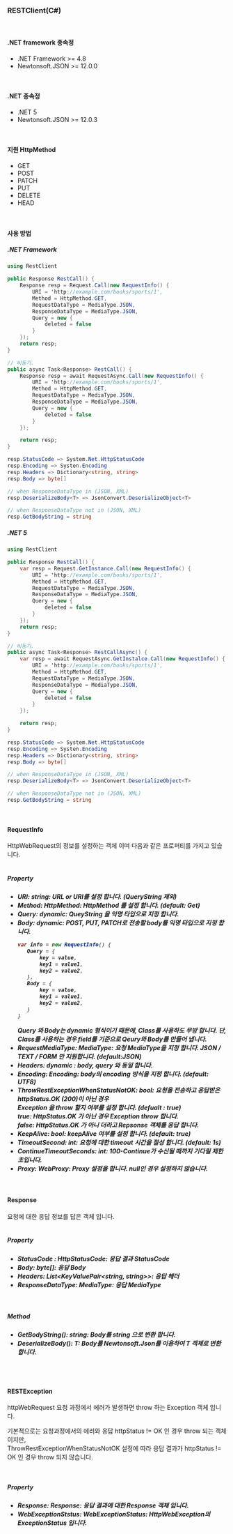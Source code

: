 
<h3>RESTClient(C#)</h3>

<br/>  

<h4>.NET framework 종속정</h4>

- .NET Framework >= 4.8
- Newtonsoft.JSON >= 12.0.0


<br/>  
 
<h4>.NET 종속정</h4>


- .NET 5
- Newtonsoft.JSON >= 12.0.3

<br/>  

<h4>지원 HttpMethod</h4>

- GET
- POST
- PATCH
- PUT
- DELETE
- HEAD  

<br/>  

<h4>사용 방법</h4>

<h5> .NET Framework</h5>

```csharp
using RestClient

public Response RestCall() {
    Response resp = Request.Call(new RequestInfo() {
        URI = 'http://example.com/books/sports/1',
        Method = HttpMethod.GET,
        RequestDataType = MediaType.JSON,
        ResponseDataType = MediaType.JSON,
        Query = new {
            deleted = false
        }
    });
    return resp;
}

// 비동기.
public async Task<Response> RestCall() {
    Response resp = await RequestAsync.Call(new RequestInfo() {
        URI = 'http://example.com/books/sports/1',
        Method = HttpMethod.GET,
        RequestDataType = MediaType.JSON,
        ResponseDataType = MediaType.JSON,
        Query = new {
            deleted = false
        }
    });

    return resp;
}

resp.StatusCode => System.Net.HttpStatusCode
resp.Encoding => Systen.Encoding
resp.Headers => Dictionary<string, string>
resp.Body => byte[]

// when ResponseDataType in (JSON, XML)
resp.DeserializeBody<T> => JsonConvert.DeserializeObject<T>

// when ResponseDataType not in (JSON, XML)
resp.GetBodyString = string
```


<h5>.NET 5</h5>

```csharp
using RestClient

public Response RestCall() {
    var resp = Request.GetInstance.Call(new RequestInfo() {
        URI = 'http://example.com/books/sports/1',
        Method = HttpMethod.GET,
        RequestDataType = MediaType.JSON,
        ResponseDataType = MediaType.JSON,
        Query = new {
            deleted = false
        }
    });
    return resp;
}

// 비동기.
public async Task<Response> RestCallAsync() {
    var resp = await RequestAsync.GetInstalce.Call(new RequestInfo() {
        URI = 'http://example.com/books/sports/1',
        Method = HttpMethod.GET,
        RequestDataType = MediaType.JSON,
        ResponseDataType = MediaType.JSON,
        Query = new {
            deleted = false
        }
    });

    return resp;
}

resp.StatusCode => System.Net.HttpStatusCode
resp.Encoding => Systen.Encoding
resp.Headers => Dictionary<string, string>
resp.Body => byte[]

// when ResponseDataType in (JSON, XML)
resp.DeserializeBody<T> => JsonConvert.DeserializeObject<T>

// when ResponseDataType not in (JSON, XML)
resp.GetBodyString = string
```

<br />

<h4>RequestInfo</h4>
HttpWebRequest의 정보를 설정하는 객체 이며 다음과 같은 프로퍼티를 가지고 있습니다.

<br />  
<br />  


<h5>Property<h5>

- URI: string: URL or URI를 설정 합니다. (QueryString 제외)
- Method: HttpMethod: HttpMethod 를 설정 합니다. (default: Get)
- Query: dynamic: QueyString 을 익명 타입으로 지정 합니다.
- Body: dynamic: POST, PUT, PATCH로 전송할 body를 익명 타입으로 지정 합니다.
  ```csharp
  var info = new RequestInfo() {
     Query = {
         key = value, 
         key1 = value1,
         key2 = value2,
     },
     Body = {
         key = value, 
         key1 = value1,
         key2 = value2,
     }
  }
  ```
  Query 와 Body는 dynamic 형식이기 때문에, Class를 사용하도 무방 합니다. 단, Class를 사용하는 경우 field를 기준으로 Qeury와 Body를 만들어 냅니다.
 - RequestMediaType: MediaType: 요청 MediaType을 지정 합니다. JSON / TEXT / FORM 만 지원합니다. (default:JSON)
 - Headers: dynamic : body, query 와 동일 합니다.
 - Encoding: Encoding: body의 encoding 방식을 지정 합니다. (default: UTF8)
 - ThrowRestExceptionWhenStatusNotOK: bool: 요청을 전송하고 응답받은 httpStatus.OK (200)이 아닌 경우   
 Exception 을 throw 할지 여부를 설정 합니다. (defualt : true)  
 true: HttpStatus.OK 가 아닌 경우 Exception throw 합니다.  
 false: HttpStatus.OK 가 아니 더라고 Repsonse 객체를 응답 합니다.
 - KeepAlive: bool: keepAlive 여부를 설정 합니다. (default: true)
 - TimeoutSecond: int: 요청에 대한 timeout 시간을 절성 합니다. (default: 1s)
 - ContinueTimeoutSeconds: int: 100-Continue가 수신될 때까지 기다릴 제한 초입니다.
 - Proxy: WebProxy: Proxy 설정을 합니다. null인 경우 설정하지 않습니다.

<br />

<h4>Response</h4>
요청에 대한 응답 정보를 답은 객체 입니다.  

<br />  
<br />  


<h5>Property<h5>

- StatusCode : HttpStatusCode: 응답 결과 StatusCode
- Body: byte[]: 응답 Body
- Headers: List<KeyValuePair<string, string>>: 응답 헤더
- ResponseDataType: MediaType: 응답 MediaType

<br />

<h5>Method<h5>

- GetBodyString(): string: Body를 string 으로 변환 합니다.
- DeserializeBody<T>(): T: Body를 Newtonsoft.Json를 이용하여 T 객체로 변환 합니다.

<br />
<br />

<h4>RESTException</h4>
httpWebRequest 요청 과정에서 에러가 발생하면 throw 하는 Exception 객체 입니다.  

기본적으로는 요청과정에서의 에러와 응답 httpStatus != OK 인 경우 throw 되는 객체 이지만,  
ThrowRestExceptionWhenStatusNotOK 설정에 따라 응답 결과가 httpStatus != OK 인 경우 throw 되지 않습니다.

<br />  


<h5>Property<h5>

- Response: Response: 응답 결과에 대한 Response 객체 입니다.
- WebExceptionStstus: WebExceptionStatus: HttpWebException의 ExceptionStatus 입니다.
